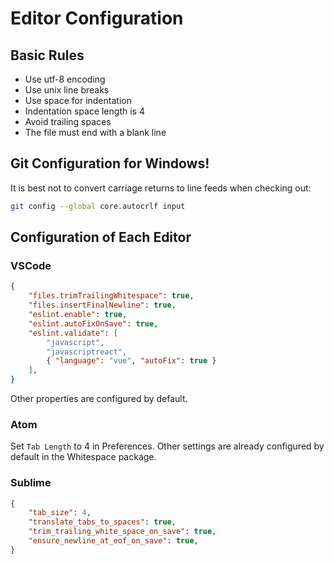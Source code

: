 # Editor Configuration

## Basic Rules

- Use utf-8 encoding
- Use unix line breaks
- Use space for indentation
- Indentation space length is 4
- Avoid trailing spaces
- The file must end with a blank line

## Git Configuration for Windows!

It is best not to convert carriage returns to line feeds when checking out:

``` bash
git config --global core.autocrlf input
```

## Configuration of Each Editor
### VSCode

``` json
{
    "files.trimTrailingWhitespace": true,
    "files.insertFinalNewline": true,
    "eslint.enable": true,
    "eslint.autoFixOnSave": true,
    "eslint.validate": [
        "javascript",
        "javascriptreact",
        { "language": "vue", "autoFix": true }
    ],
}
```

Other properties are configured by default.

### Atom

Set `Tab Length` to 4 in Preferences. Other settings are already configured by default in the Whitespace package.

### Sublime

``` json
{
    "tab_size": 4,
    "translate_tabs_to_spaces": true,
    "trim_trailing_white_space_on_save": true,
    "ensure_newline_at_eof_on_save": true,
}
```